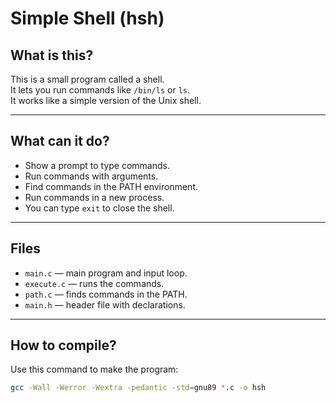 # Simple Shell (hsh)

## What is this?

This is a small program called a shell.  
It lets you run commands like `/bin/ls` or `ls`.  
It works like a simple version of the Unix shell.

---

## What can it do?

- Show a prompt to type commands.  
- Run commands with arguments.  
- Find commands in the PATH environment.  
- Run commands in a new process.  
- You can type `exit` to close the shell.

---

## Files

- `main.c` — main program and input loop.  
- `execute.c` — runs the commands.  
- `path.c` — finds commands in the PATH.  
- `main.h` — header file with declarations.

---

## How to compile?

Use this command to make the program:

```bash
gcc -Wall -Werror -Wextra -pedantic -std=gnu89 *.c -o hsh
